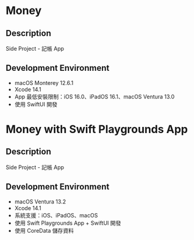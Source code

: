 # Money

## Description

Side Project - 記帳 App

## Development Environment

- macOS Monterey 12.6.1
- Xcode 14.1
- App 最低安裝限制：iOS 16.0、iPadOS 16.1、macOS Ventura 13.0
- 使用 SwiftUI 開發

# Money with Swift Playgrounds App

## Description

Side Project - 記帳 App

## Development Environment

- macOS Ventura 13.2
- Xcode 14.1
- 系統支援：iOS、iPadOS、macOS
- 使用 Swift Playgrounds App + SwiftUI 開發
- 使用 CoreData 儲存資料
